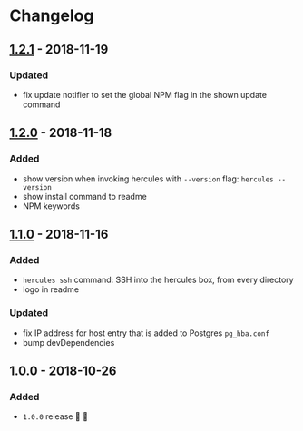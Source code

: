 # Changelog

## [1.2.1](https://github.com/fs-opensource/hercules/compare/v1.2.0...v1.2.1) - 2018-11-19

### Updated
- fix update notifier to set the global NPM flag in the shown update command


## [1.2.0](https://github.com/fs-opensource/hercules/compare/v1.1.0...v1.2.0) - 2018-11-18

### Added
- show version when invoking hercules with `--version` flag: `hercules --version`
- show install command to readme
- NPM keywords


## [1.1.0](https://github.com/fs-opensource/hercules/compare/v1.0.0...v1.1.0) - 2018-11-16

### Added
- `hercules ssh` command: SSH into the hercules box, from every directory
- logo in readme

### Updated
- fix IP address for host entry that is added to Postgres `pg_hba.conf`
- bump devDependencies


## 1.0.0 - 2018-10-26

### Added
- `1.0.0` release 🚀 🎉
